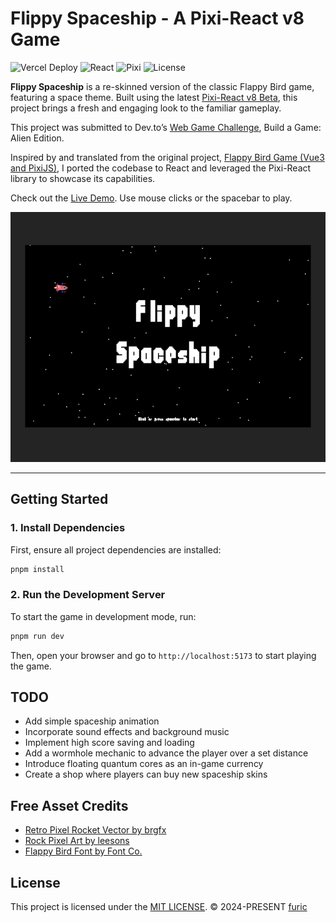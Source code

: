 # Flippy Spaceship - A Pixi-React v8 Game

![Vercel Deploy](https://deploy-badge.vercel.app/vercel/flippy-spaceship) ![React](https://img.shields.io/badge/react-v18.3.1-85d9f7.svg) ![Pixi](https://img.shields.io/badge/pixi-v8.4.1-df3062.svg) ![License](https://img.shields.io/badge/license-MIT-greeen)

**Flippy Spaceship** is a re-skinned version of the classic Flappy Bird game, featuring a space theme. Built using the latest [Pixi-React v8 Beta](https://github.com/pixijs/pixi-react/tree/beta), this project brings a fresh and engaging look to the familiar gameplay.

This project was submitted to Dev.to’s [Web Game Challenge](https://dev.to/challenges/webgame), Build a Game: Alien Edition.

Inspired by and translated from the original project, [Flappy Bird Game (Vue3 and PixiJS)](https://github.com/hairyf/vue3-pixi-flappy-bird/tree/main), I ported the codebase to React and leveraged the Pixi-React library to showcase its capabilities.

Check out the [Live Demo](https://flippy-spaceship.vercel.app). Use mouse clicks or the spacebar to play.

<p align="center">
  <img src="./public/screenshots/1.png" height="400px">
</p>

---

## Getting Started

### 1. Install Dependencies
First, ensure all project dependencies are installed:

```bash
pnpm install
```

### 2. Run the Development Server
To start the game in development mode, run:

```bash
pnpm run dev
```

Then, open your browser and go to `http://localhost:5173` to start playing the game.


## TODO
- Add simple spaceship animation
- Incorporate sound effects and background music
- Implement high score saving and loading
- Add a wormhole mechanic to advance the player over a set distance
- Introduce floating quantum cores as an in-game currency
- Create a shop where players can buy new spaceship skins


## Free Asset Credits

- [Retro Pixel Rocket Vector by brgfx](https://www.freepik.com/free-vector/retro-pixel-rocket-vector_50448014.htm)
- [Rock Pixel Art by leesons](https://www.cleanpng.com/png-clip-art-rock-portable-network-graphics-computer-i-6940406/)
- [Flappy Bird Font by Font Co.](https://www.fontspace.com/flappy-bird-font-f21349)


## License

This project is licensed under the [MIT LICENSE](./LICENSE).
© 2024-PRESENT [furic](https://github.com/furic)
